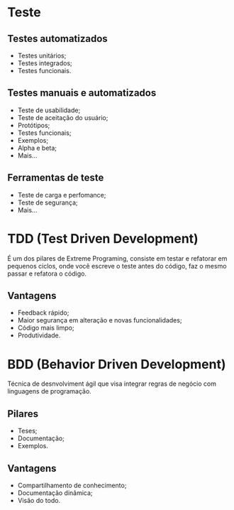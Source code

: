 # Teste

## Testes automatizados

* Testes unitários;
* Testes integrados;
* Testes funcionais.

## Testes manuais e automatizados

* Teste de usabilidade;
* Teste de aceitação do usuário;
* Protótipos;
* Testes funcionais;
* Exemplos;
* Alpha e beta;
* Mais... 

## Ferramentas de teste

* Teste de carga e perfomance;
* Teste de segurança;
* Mais...

# TDD (Test Driven Development)

É um dos pilares de Extreme Programing, consiste em testar e refatorar em pequenos ciclos, onde você escreve o teste antes do código, faz o mesmo passar e refatora o código.

## Vantagens

* Feedback rápido;
* Maior segurança em alteração e novas funcionalidades;
* Código mais limpo;
* Produtividade.

# BDD (Behavior Driven Development)

Técnica de desnvolviment ágil que visa integrar regras de negócio com linguagens de programação.

## Pilares

* Teses;
* Documentação;
* Exemplos.

## Vantagens

* Compartilhamento de conhecimento;
* Documentação dinâmica;
* Visão do todo.